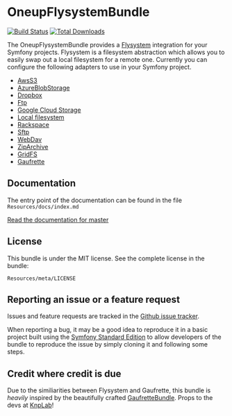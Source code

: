 OneupFlysystemBundle
====================

[![Build Status](https://travis-ci.org/1up-lab/OneupFlysystemBundle.png)](https://travis-ci.org/1up-lab/OneupFlysystemBundle)
[![Total Downloads](https://poser.pugx.org/oneup/flysystem-bundle/d/total.png)](https://packagist.org/packages/oneup/flysystem-bundle)

The OneupFlysystemBundle provides a [Flysystem](https://github.com/thephpleague/flysystem) integration for your Symfony projects. Flysystem is a filesystem abstraction which allows you to easily swap out a local filesystem for a remote one. Currently you can configure the following adapters to use in your Symfony project.

* [AwsS3](http://aws.amazon.com/de/sdkforphp/)
* [AzureBlobStorage](https://azure.microsoft.com/en-us/services/storage/blobs/)
* [Dropbox](https://www.dropbox.com/developers)
* [Ftp](http://php.net/manual/en/book.ftp.php)
* [Google Cloud Storage](https://cloud.google.com/storage/)
* [Local filesystem](http://php.net/manual/en/ref.filesystem.php)
* [Rackspace](http://developer.rackspace.com/)
* [Sftp](http://phpseclib.sourceforge.net/sftp/intro.html)
* [WebDav](https://github.com/fruux/sabre-dav)
* [ZipArchive](http://php.net/manual/en/class.ziparchive.php)
* [GridFS](http://php.net/manual/en/mongo.gridfs.php)
* [Gaufrette](http://knplabs.github.io/Gaufrette/)

Documentation
-------------

The entry point of the documentation can be found in the file `Resources/docs/index.md`

[Read the documentation for master](Resources/doc/index.md)


License
-------

This bundle is under the MIT license. See the complete license in the bundle:

    Resources/meta/LICENSE


Reporting an issue or a feature request
---------------------------------------

Issues and feature requests are tracked in the [Github issue tracker](https://github.com/1up-lab/OneupFlysystemBundle/issues).

When reporting a bug, it may be a good idea to reproduce it in a basic project
built using the [Symfony Standard Edition](https://github.com/symfony/symfony-standard)
to allow developers of the bundle to reproduce the issue by simply cloning it
and following some steps.

Credit where credit is due
--------------------------

Due to the similiarities between Flysystem and Gaufrette, this bundle is *heavily* inspired by the beautifully crafted [GaufretteBundle](https://github.com/KnpLabs/KnpGaufretteBundle). Props to the devs at [KnpLab](http://knplabs.com/)!
